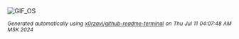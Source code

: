 <div align="justify">
<picture>
    <source media="(prefers-color-scheme: dark)" srcset="https://i.ibb.co/xDkvZKT/output-gif.gif">
    <source media="(prefers-color-scheme: light)" srcset="https://i.ibb.co/xDkvZKT/output-gif.gif">
    <img alt="GIF_OS" src="https://i.ibb.co/xDkvZKT/output-gif.gif">
</picture>

<sub><i>Generated automatically using [x0rzavi/github-readme-terminal](https://github.com/x0rzavi/github-readme-terminal) on Thu Jul 11 04:07:48 AM MSK 2024</i></sub>

</div>

<!-- Image deletion URL: https://ibb.co/0c7N5pb/81ecf954576baa41e618fb7ee7ad96b1 -->